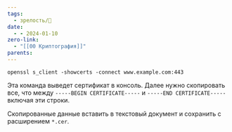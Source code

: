 ```yaml
---
tags:
  - зрелость/🌱
date:
  - - 2024-01-10
zero-link:
  - "[[00 Криптография]]"
parents:
---
```

```shell
openssl s_client -showcerts -connect www.example.com:443
```

Эта команда выведет сертификат в консоль. Далее нужно скопировать все, что между `-----BEGIN CERTIFICATE-----` и `-----END CERTIFICATE-----` включая эти строки.

Скопированные данные вставить в текстовый документ и сохранить с расширением `*.cer`.
